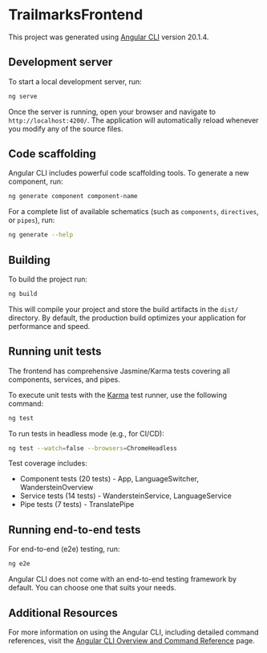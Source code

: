 # TrailmarksFrontend

This project was generated using [Angular CLI](https://github.com/angular/angular-cli) version 20.1.4.

## Development server

To start a local development server, run:

```bash
ng serve
```

Once the server is running, open your browser and navigate to `http://localhost:4200/`. The application will automatically reload whenever you modify any of the source files.

## Code scaffolding

Angular CLI includes powerful code scaffolding tools. To generate a new component, run:

```bash
ng generate component component-name
```

For a complete list of available schematics (such as `components`, `directives`, or `pipes`), run:

```bash
ng generate --help
```

## Building

To build the project run:

```bash
ng build
```

This will compile your project and store the build artifacts in the `dist/` directory. By default, the production build optimizes your application for performance and speed.

## Running unit tests

The frontend has comprehensive Jasmine/Karma tests covering all components, services, and pipes.

To execute unit tests with the [Karma](https://karma-runner.github.io) test runner, use the following command:

```bash
ng test
```

To run tests in headless mode (e.g., for CI/CD):

```bash
ng test --watch=false --browsers=ChromeHeadless
```

Test coverage includes:
- Component tests (20 tests) - App, LanguageSwitcher, WandersteinOverview
- Service tests (14 tests) - WandersteinService, LanguageService
- Pipe tests (7 tests) - TranslatePipe

## Running end-to-end tests

For end-to-end (e2e) testing, run:

```bash
ng e2e
```

Angular CLI does not come with an end-to-end testing framework by default. You can choose one that suits your needs.

## Additional Resources

For more information on using the Angular CLI, including detailed command references, visit the [Angular CLI Overview and Command Reference](https://angular.dev/tools/cli) page.
